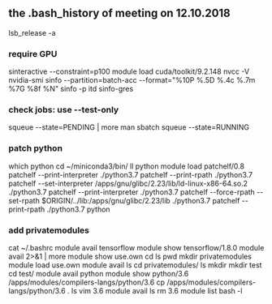 ## the .bash_history of meeting on 12.10.2018
lsb_release -a
### require GPU
sinteractive --constraint=p100
module load cuda/toolkit/9.2.148
nvcc -V
nvidia-smi
sinfo --partition=batch-acc --format="%10P %.5D %.4c %.7m %7G %8f %N"
sinfo -p itd
sinfo-gres
### check jobs: use --test-only
squeue --state=PENDING | more
man sbatch
squeue --state=RUNNING
### patch python
which python
cd ~/miniconda3/bin/
ll python
module load patchelf/0.8
patchelf --print-interpreter ./python3.7
patchelf --print-rpath ./python3.7
patchelf --set-interpreter /apps/gnu/glibc/2.23/lib/ld-linux-x86-64.so.2 ./python3.7
patchelf --print-interpreter ./python3.7
patchelf --force-rpath --set-rpath \$ORIGIN/../lib:/apps/gnu/glibc/2.23/lib ./python3.7
patchelf --print-rpath ./python3.7
python
### add privatemodules
cat ~/.bashrc
module avail tensorflow
module show tensorflow/1.8.0
module avail 2>&1 | more
module show use.own
cd
ls
pwd
mkdir privatemodules
module load use.own
module avail
ls
cd privatemodules/
ls
mkdir
mkdir test
cd test/
module avail python
module show python/3.6
/apps/modules/compilers-langs/python/3.6
cp /apps/modules/compilers-langs/python/3.6 .
ls
vim 3.6
module avail
ls
rm 3.6
module list
bash -l
